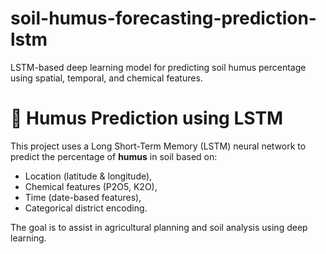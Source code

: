 # soil-humus-forecasting-prediction-lstm
LSTM-based deep learning model for predicting soil humus percentage using spatial, temporal, and chemical features.


# 🌱 Humus Prediction using LSTM

This project uses a Long Short-Term Memory (LSTM) neural network to predict the percentage of **humus** in soil based on:
- Location (latitude & longitude),
- Chemical features (P2O5, K2O),
- Time (date-based features),
- Categorical district encoding.

The goal is to assist in agricultural planning and soil analysis using deep learning.
